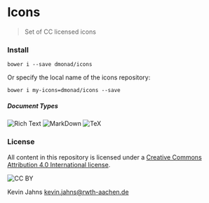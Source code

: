 # Icons
> Set of CC licensed icons

### Install

```
bower i --save dmonad/icons
```

Or specify the local name of the icons repository:

```
bower i my-icons=dmonad/icons --save
```

##### Document Types

![Rich Text](https://cdn.rawgit.com/dmonad/icons/master/document-types/richtext.svg)
![MarkDown](https://cdn.rawgit.com/dmonad/icons/master/document-types/markdown.svg)
![TeX](https://cdn.rawgit.com/dmonad/icons/master/document-types/tex.svg)

### License
All content in this repository is licensed under a [Creative Commons Attribution 4.0 International license](https://creativecommons.org/licenses/by/4.0/).

![CC BY](https://i.creativecommons.org/l/by/4.0/88x31.png)

Kevin Jahns <kevin.jahns@rwth-aachen.de>
